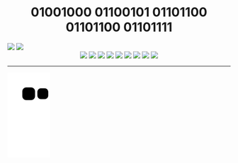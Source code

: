 ### 
<!-- <div style="display:flex"> -->
  <h1 align="center" >01001000 01100101 01101100 01101100 01101111 </h1>
<!--     <img  height="180em"  src="http://pa1.narvii.com/6729/c90197d964d2107f7a57186687986dfd9f34f7c3_00.gif"> -->

  <div align="center">
<!--     <img  height="180em"  src="https://i.pinimg.com/originals/84/10/38/8410382ab79ad788c2416f1b4373ffcb.gif"> -->
  </div>

  <div display="flex" justify-content="space-evenly">
    <img height="160em" src="https://github-readme-stats.vercel.app/api?username=layssaa&show_icons=true&theme=material-palenight&include_all_commits=true&count_private=true&title_color=F0D0FF&"/>
    <img height="160em" src="https://github-readme-stats.vercel.app/api/top-langs/?username=layssaa&layout=compact&langs_count=7&theme=material-palenight&title_color=F0D0FF&"/>
  </div>
<!--   <h2 align="center"> Projects </h2> -->
  

  
  <div align="center">
  <img width="30px" src="https://cdn.jsdelivr.net/gh/devicons/devicon/icons/javascript/javascript-plain.svg" />
  <img width="30px" src="https://cdn.jsdelivr.net/gh/devicons/devicon/icons/css3/css3-original.svg" />
  <img width="30px" src="https://cdn.jsdelivr.net/gh/devicons/devicon/icons/html5/html5-original.svg" />
  <img  width="30px" src="https://cdn.jsdelivr.net/gh/devicons/devicon/icons/jquery/jquery-original.svg" />
  <img width="30px" src="https://cdn.jsdelivr.net/gh/devicons/devicon/icons/react/react-original.svg" />
  <img  width="30px" src="https://cdn.jsdelivr.net/gh/devicons/devicon/icons/nodejs/nodejs-original.svg" />
  <img  width="30px" src="https://cdn.jsdelivr.net/gh/devicons/devicon/icons/nginx/nginx-original.svg" />
  <img  width="30px" src="https://cdn.jsdelivr.net/gh/devicons/devicon/icons/ubuntu/ubuntu-plain.svg" />
  <img  width="30px" src="https://cdn.jsdelivr.net/gh/devicons/devicon/icons/webpack/webpack-plain.svg" />

  </div>
  <hr/>
  
                                     
<!--   <p align="center">   <img alingn="center" src="https://profile-counter.glitch.me/wagstalos/count.svg" /></p> -->
 
<!--   </div> -->

  ![Snake animation](https://github.com/Layssaa/Layssaa/blob/output/github-contribution-grid-snake.svg)

